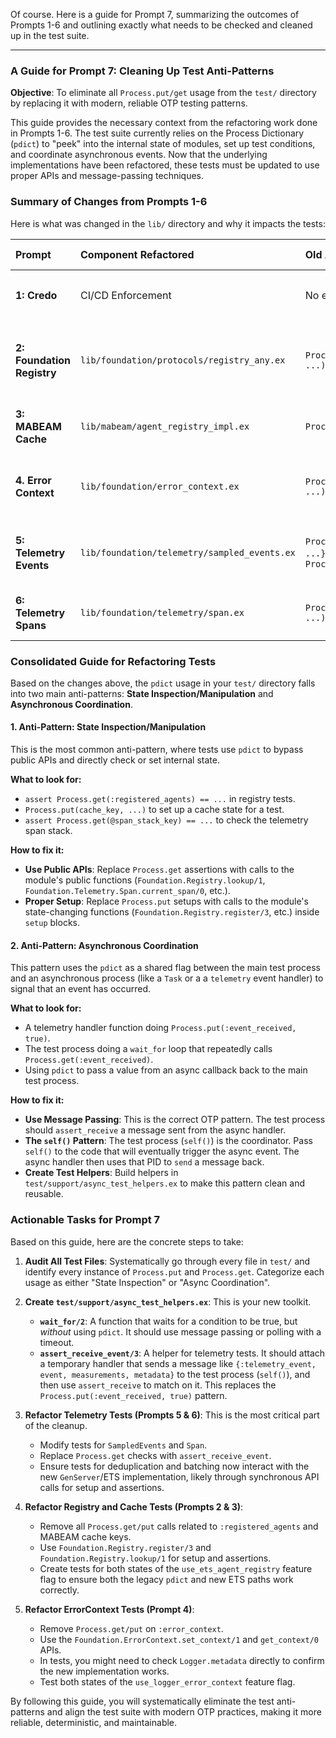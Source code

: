 Of course. Here is a guide for Prompt 7, summarizing the outcomes of Prompts 1-6 and outlining exactly what needs to be checked and cleaned up in the test suite.

---

### A Guide for Prompt 7: Cleaning Up Test Anti-Patterns

**Objective**: To eliminate all `Process.put/get` usage from the `test/` directory by replacing it with modern, reliable OTP testing patterns.

This guide provides the necessary context from the refactoring work done in Prompts 1-6. The test suite currently relies on the Process Dictionary (`pdict`) to "peek" into the internal state of modules, set up test conditions, and coordinate asynchronous events. Now that the underlying implementations have been refactored, these tests must be updated to use proper APIs and message-passing techniques.

### Summary of Changes from Prompts 1-6

Here is what was changed in the `lib/` directory and why it impacts the tests:

| Prompt | Component Refactored | Old Anti-Pattern (in `lib/`) | New OTP Pattern (in `lib/`) | **Testing Implication for Prompt 7** |
| :--- | :--- | :--- | :--- | :--- |
| **1: Credo** | CI/CD Enforcement | No enforcement for `pdict`. | Custom `NoProcessDict` Credo check added. | The ultimate goal is to remove the test-related `pdict` usage so we can enable this check globally. |
| **2: Foundation Registry** | `lib/foundation/protocols/registry_any.ex` | `Process.put(:registered_agents, ...)` | `GenServer` with an ETS table (`RegistryETS`). | Tests likely assert registry state with `Process.get(:registered_agents)`. This must be replaced with API calls like `Foundation.Registry.lookup/1`. |
| **3: MABEAM Cache** | `lib/mabeam/agent_registry_impl.ex` | `Process.put(cache_key, ...)` | A new `MABEAM.TableCache` module with TTL. | Tests may use `pdict` to prime or check the cache. This must be replaced with API calls and proper setup/teardown. |
| **4. Error Context** | `lib/foundation/error_context.ex` | `Process.put(:error_context, ...)` | `Logger.metadata` for context storage. | Tests use `pdict` to set up and verify error context. This must be replaced with calls to the `ErrorContext` API and checks on `Logger.metadata`. |
| **5: Telemetry Events** | `lib/foundation/telemetry/sampled_events.ex`| `Process.get({:telemetry_dedup, ...})` and `Process.get(batch_key, ...)` | `GenServer`/ETS for deduplication and batching state. | Tests likely use `pdict` to simulate previous events for deduplication checks. This must be replaced with message-passing or state-setup calls to the new GenServer. |
| **6: Telemetry Spans** | `lib/foundation/telemetry/span.ex` | `Process.put(@span_stack_key, ...)` | Per-process span stacks managed in ETS. | Tests for nested spans directly manipulate the `pdict` stack. This must be replaced with calls to the public `Span` API. |

### Consolidated Guide for Refactoring Tests

Based on the changes above, the `pdict` usage in your `test/` directory falls into two main anti-patterns: **State Inspection/Manipulation** and **Asynchronous Coordination**.

#### 1. Anti-Pattern: State Inspection/Manipulation

This is the most common anti-pattern, where tests use `pdict` to bypass public APIs and directly check or set internal state.

**What to look for:**
*   `assert Process.get(:registered_agents) == ...` in registry tests.
*   `Process.put(cache_key, ...)` to set up a cache state for a test.
*   `assert Process.get(@span_stack_key) == ...` to check the telemetry span stack.

**How to fix it:**
*   **Use Public APIs**: Replace `Process.get` assertions with calls to the module's public functions (`Foundation.Registry.lookup/1`, `Foundation.Telemetry.Span.current_span/0`, etc.).
*   **Proper Setup**: Replace `Process.put` setups with calls to the module's state-changing functions (`Foundation.Registry.register/3`, etc.) inside `setup` blocks.

#### 2. Anti-Pattern: Asynchronous Coordination

This pattern uses the `pdict` as a shared flag between the main test process and an asynchronous process (like a `Task` or a a `telemetry` event handler) to signal that an event has occurred.

**What to look for:**
*   A telemetry handler function doing `Process.put(:event_received, true)`.
*   The test process doing a `wait_for` loop that repeatedly calls `Process.get(:event_received)`.
*   Using `pdict` to pass a value from an async callback back to the main test process.

**How to fix it:**
*   **Use Message Passing**: This is the correct OTP pattern. The test process should `assert_receive` a message sent from the async handler.
*   **The `self()` Pattern**: The test process (`self()`) is the coordinator. Pass `self()` to the code that will eventually trigger the async event. The async handler then uses that PID to `send` a message back.
*   **Create Test Helpers**: Build helpers in `test/support/async_test_helpers.ex` to make this pattern clean and reusable.

### Actionable Tasks for Prompt 7

Based on this guide, here are the concrete steps to take:

1.  **Audit All Test Files**: Systematically go through every file in `test/` and identify every instance of `Process.put` and `Process.get`. Categorize each usage as either "State Inspection" or "Async Coordination".

2.  **Create `test/support/async_test_helpers.ex`**: This is your new toolkit.
    *   **`wait_for/2`**: A function that waits for a condition to be true, but *without* using `pdict`. It should use message passing or polling with a timeout.
    *   **`assert_receive_event/3`**: A helper for telemetry tests. It should attach a temporary handler that sends a message like `{:telemetry_event, event, measurements, metadata}` to the test process (`self()`), and then use `assert_receive` to match on it. This replaces the `Process.put(:event_received, true)` pattern.

3.  **Refactor Telemetry Tests (Prompts 5 & 6)**: This is the most critical part of the cleanup.
    *   Modify tests for `SampledEvents` and `Span`.
    *   Replace `Process.get` checks with `assert_receive_event`.
    *   Ensure tests for deduplication and batching now interact with the new `GenServer`/ETS implementation, likely through synchronous API calls for setup and assertions.

4.  **Refactor Registry and Cache Tests (Prompts 2 & 3)**:
    *   Remove all `Process.get/put` calls related to `:registered_agents` and MABEAM cache keys.
    *   Use `Foundation.Registry.register/3` and `Foundation.Registry.lookup/1` for setup and assertions.
    *   Create tests for both states of the `use_ets_agent_registry` feature flag to ensure both the legacy `pdict` and new ETS paths work correctly.

5.  **Refactor ErrorContext Tests (Prompt 4)**:
    *   Remove `Process.get/put` on `:error_context`.
    *   Use the `Foundation.ErrorContext.set_context/1` and `get_context/0` APIs.
    *   In tests, you might need to check `Logger.metadata` directly to confirm the new implementation works.
    *   Test both states of the `use_logger_error_context` feature flag.

By following this guide, you will systematically eliminate the test anti-patterns and align the test suite with modern OTP practices, making it more reliable, deterministic, and maintainable.